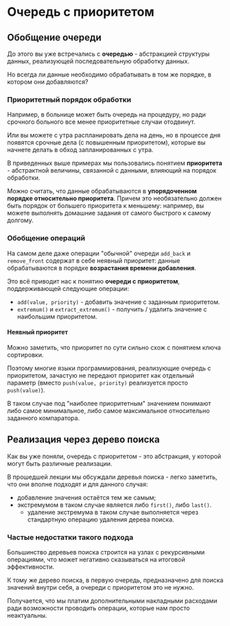 # Очередь с приоритетом

## Обобщение очереди

До этого вы уже встречались с **очередью** - абстракцией структуры данных, реализующей последовательную обработку данных.

Но всегда ли данные необходимо обрабатывать в том же порядке, в котором они добавляются?

### Приоритетный порядок обработки

Например, в больнице может быть очередь на процедуру, но ради срочного больного все менее приоритетные случаи отодвинут.

Или вы можете с утра распланировать дела на день, но в процессе дня появятся срочные дела (с повышенным приоритетом), которые вы начнете делать в обход запланированных с утра.

В приведенных выше примерах мы пользовались понятием **приоритета** - абстрактной величины, связанной с данными, влияющий на порядок обработки.

Можно считать, что данные обрабатываются в **упорядоченном порядке относительно приоритета**. Причем это необязательно должен быть порядок от большего приоритета к меньшему: например, вы можете выполнять домашние задания от самого быстрого к самому долгому.

### Обобщение операций

На самом деле даже операции "обычной" очереди `add_back` и `remove_front` содержат в себе неявный приоритет: данные обрабатываются в порядке **возрастания времени добавления**.

Это всё приводит нас к понятию **очереди с приоритетом**, поддерживающей следующие операции:

- `add(value, priority)` - добавить значение с заданным приоритетом.
- `extremum()` и `extract_extremum()` - получить / удалить значение с наибольшим приоритетом.

#### Неявный приоритет

Можно заметить, что приоритет по сути сильно схож с понятием ключа сортировки.

Поэтому многие языки программирования, реализующие очередь с приоритетом, зачастую не передают приоритет как отдельный параметр (вместо `push(value, priority)` реализуется просто `push(value)`).

В таком случае под "наиболее приоритетным" значением понимают либо самое минимальное, либо самое максимальное относительно заданного компаратора.

## Реализация через дерево поиска

Как вы уже поняли, очередь с приоритетом - это абстракция, у которой могут быть различные реализации.

В прошедшей лекции мы обсуждали деревья поиска - легко заметить, что они вполне подходят и для данного случая:

- добавление значения остаётся тем же самым;
- экстремумом в таком случае является либо `first()`, либо `last()`.
  - удаление экстремума в таком случае выполняется через стандартную операцию удаления дерева поиска.

### Частые недостатки такого подхода

Большинство деревьев поиска строится на узлах с рекурсивными операциями, что может негативно сказываться на итоговой эффективности.

К тому же дерево поиска, в первую очередь, предназначено для поиска значений внутри себя, а очереди с приоритетом это не нужно.

Получается, что мы платим дополнительными накладными расходами ради возможности проводить операции, которые нам просто неактуальны.